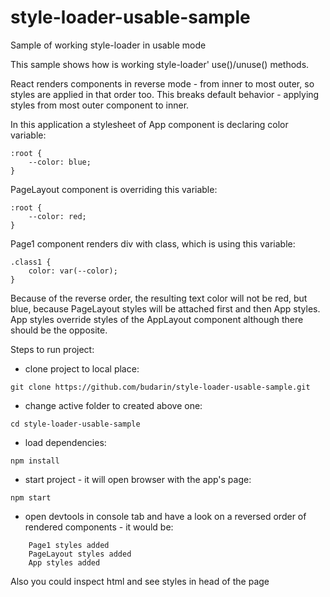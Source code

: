 # style-loader-usable-sample
Sample of working style-loader in usable mode

This sample shows how is working style-loader' use()/unuse() methods.

React renders components in reverse mode - from inner to most outer, so styles are applied in that order too.
This breaks default behavior - applying styles from most outer component to inner.

In this application a stylesheet of App component is declaring color variable: 

```
:root {
    --color: blue;
}
```

PageLayout component is overriding this variable:

```
:root {
    --color: red;
}
```

Page1 component renders div with class, which is using this variable:

```
.class1 {
    color: var(--color);
}
```

Because of the reverse order, the resulting text color will not be red, but blue, because PageLayout styles will be attached first and then App styles.
App styles override styles of the AppLayout component although there should be the opposite.

Steps to run project:
- clone project to local place:
```
git clone https://github.com/budarin/style-loader-usable-sample.git
```

- change active folder to created above one:
```
cd style-loader-usable-sample
```
- load dependencies:
```
npm install
``` 
- start project - it will open browser with the app's page:
```
npm start
```
- open devtools in console tab and have a look on a reversed order of rendered components - it would be:

```
    Page1 styles added
    PageLayout styles added
    App styles added
```


Also you could inspect html and see styles in head of the page